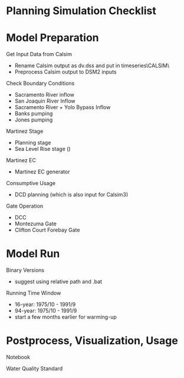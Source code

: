 # Planning Simulation Checklist

# **Model Preparation**

Get Input Data from Calsim

-   Rename Calsim output as dv.dss and put in timeseries\CALSIM\\
-   Preprocess Calsim output to DSM2 inputs

Check Boundary Conditions

-   Sacramento River inflow
-   San Joaquin River Inflow
-   Sacramento River + Yolo Bypass Inflow
-   Banks pumping
-   Jones pumping

Martinez Stage

-   Planning stage
-   Sea Level Rise stage ()

Martinez EC

-   Martinez EC generator

Consumptive Usage

-   DCD planning (which is also input for Calsim3)

Gate Operation

-   DCC
-   Montezuma Gate
-   Clifton Court Forebay Gate

  

# **Model Run**

Binary Versions

-   suggest using relative path and .bat

Running Time Window

-   16-year: 1975/10 - 1991/9
-   94-year: 1975/10 - 1991/9
-   start a few months earlier for warming-up

# **Postprocess, Visualization, Usage**

Notebook

Water Quality Standard

  

  

  
